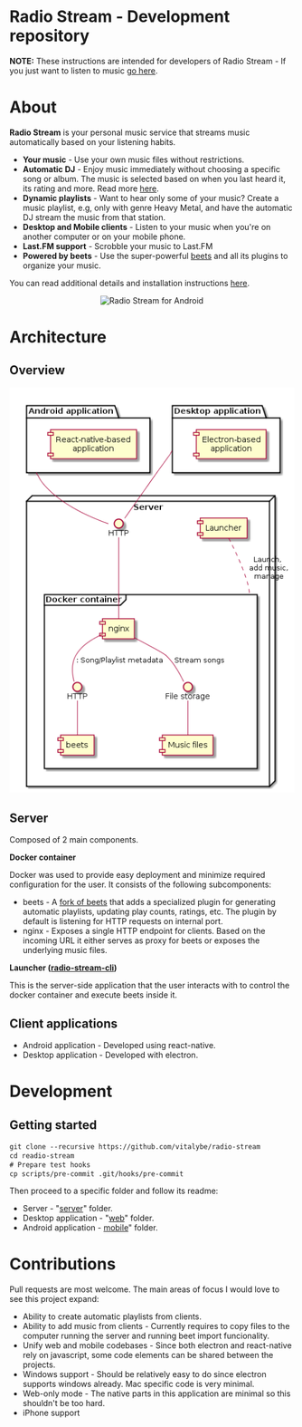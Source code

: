 Radio Stream - Development repository
====================================

**NOTE:** These instructions are intended for developers of Radio Stream - If you just want to listen to music [go here](https://github.com/vitalybe/radio-stream-cli).

About
=====
**Radio Stream** is your personal music service that streams music automatically based on your listening habits.

* **Your music** - Use your own music files without restrictions.
* **Automatic DJ** - Enjoy music immediately without choosing a specific song or album. The music is selected based on when you last heard it, its rating and more. Read more [here](https://github.com/vitalybe/radio-stream-cli#automatic-dj).
* **Dynamic playlists** - Want to hear only some of your music? Create a music playlist, e.g, only with genre Heavy Metal, and have the automatic DJ stream the music from that station.
* **Desktop and Mobile clients** - Listen to your music when you're on another computer or on your mobile phone.
* **Last.FM support** - Scrobble your music to Last.FM
* **Powered by beets** - Use the super-powerful [beets](https://github.com/beetbox/beets) and all its plugins to organize your music. 

You can read additional details and installation instructions [here](https://github.com/vitalybe/radio-stream-cli).

<p align="center">
  <img src="https://raw.githubusercontent.com/vitalybe/radio-stream-cli/master/images/android.jpg" alt="Radio Stream for Android"/>
</p>

Architecture
============

Overview
---------

![alt text](images/architecture.png "architecture overview") 

Server
------
Composed of 2 main components.

**Docker container**

Docker was used to provide easy deployment and minimize required configuration for the user. It consists of the following subcomponents:
* beets - A [fork of beets](https://github.com/vitalybe/beets) that adds a specialized plugin for generating automatic playlists, updating play counts, ratings, etc. The plugin by default is listening for HTTP requests on internal port.
* nginx - Exposes a single HTTP endpoint for clients. Based on the incoming URL it either serves as proxy for beets or exposes the underlying music files.

**Launcher ([radio-stream-cli](https://github.com/vitalybe/radio-stream-cli))**

This is the server-side application that the user interacts with to control the docker container and execute beets inside it.

Client applications
-------------------

* Android application - Developed using react-native.
* Desktop application - Developed with electron. 


Development
===========

Getting started
---------------
    git clone --recursive https://github.com/vitalybe/radio-stream
    cd readio-stream
    # Prepare test hooks
    cp scripts/pre-commit .git/hooks/pre-commit

Then proceed to a specific folder and follow its readme:

* Server - "[server](https://github.com/vitalybe/radio-stream/tree/master/server)" folder. 
* Desktop application - "[web](https://github.com/vitalybe/radio-stream/tree/master/web)" folder. 
* Android application - [mobile](https://github.com/vitalybe/radio-stream/tree/master/mobile)" folder. 


Contributions
=============

Pull requests are most welcome. The main areas of focus I would love to see this project expand:

* Ability to create automatic playlists from clients.
* Ability to add music from clients - Currently requires to copy files to the computer running the server and running beet import funcionality.
* Unify web and mobile codebases - Since both electron and react-native rely on javascript, some code elements can be shared between the projects.
* Windows support - Should be relatively easy to do since electron supports windows already. Mac specific code is very minimal.
* Web-only mode - The native parts in this application are minimal so this shouldn't be too hard.
* iPhone support
